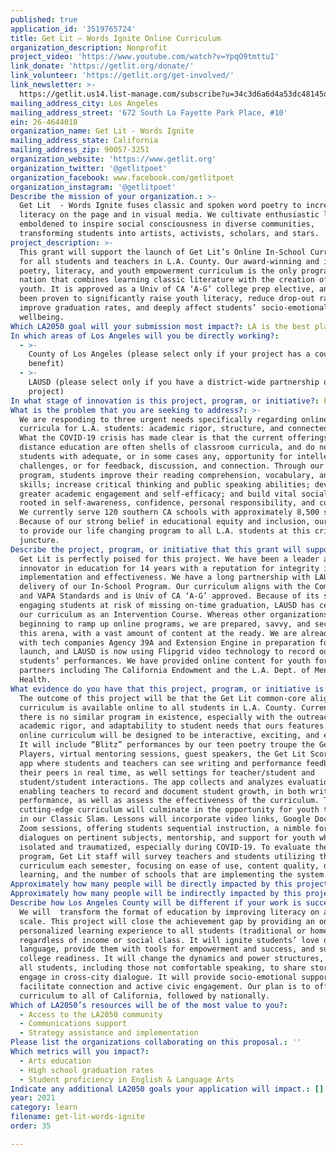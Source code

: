 ```yaml
---
published: true
application_id: '3519765724'
title: Get Lit – Words Ignite Online Curriculum
organization_description: Nonprofit
project_video: 'https://www.youtube.com/watch?v=YpqO9tmttuI'
link_donate: 'https://getlit.org/donate/'
link_volunteer: 'https://getlit.org/get-involved/'
link_newsletter: >-
  https://getlit.us14.list-manage.com/subscribe?u=34c3d6a6d4a53dc48145d88b5&id=a92bfa8739
mailing_address_city: Los Angeles
mailing_address_street: '672 South La Fayette Park Place, #10'
ein: 26-4644018
organization_name: Get Lit - Words Ignite
mailing_address_state: California
mailing_address_zip: 90057-3251
organization_website: 'https://www.getlit.org'
organization_twitter: '@getlitpoet'
organization_facebook: www.facebook.com/getlitpoet
organization_instagram: '@getlitpoet'
Describe the mission of your organization.: >-
  Get Lit  - Words Ignite fuses classic and spoken word poetry to increase teen
  literacy on the page and in visual media. We cultivate enthusiastic learners
  emboldened to inspire social consciousness in diverse communities,
  transforming students into artists, activists, scholars, and stars.
project_description: >-
  This grant will support the launch of Get Lit’s Online In-School Curriculum
  for all students and teachers in L.A. County. Our award-winning and impactful
  poetry, literacy, and youth empowerment curriculum is the only program in the
  nation that combines learning classic literature with the creation of poems by
  youth. It is approved as a Univ of CA ‘A-G’ college prep elective, and has
  been proven to significantly raise youth literacy, reduce drop-out rates and
  improve graduation rates, and deeply affect students’ socio-emotional
  wellbeing.
Which LA2050 goal will your submission most impact?: LA is the best place to LEARN
In which areas of Los Angeles will you be directly working?:
  - >-
    County of Los Angeles (please select only if your project has a countywide
    benefit)
  - >-
    LAUSD (please select only if you have a district-wide partnership or
    project)
In what stage of innovation is this project, program, or initiative?: Pilot project or new program (testing or implementing a new idea)
What is the problem that you are seeking to address?: >-
  We are responding to three urgent needs specifically regarding online
  curricula for L.A. students: academic rigor, structure, and connectedness.
  What the COVID-19 crisis has made clear is that the current offerings in
  distance education are often shells of classroom curricula, and do not provide
  students with adequate, or in some cases any, opportunity for intellectual
  challenges, or for feedback, discussion, and connection. Through our robust
  program, students improve their reading comprehension, vocabulary, and writing
  skills; increase critical thinking and public speaking abilities; develop
  greater academic engagement and self-efficacy; and build vital social skills
  rooted in self-awareness, confidence, personal responsibility, and compassion.
  We currently serve 120 southern CA schools with approximately 8,500 students.
  Because of our strong belief in educational equity and inclusion, our goal is
  to provide our life changing program to all L.A. students at this critical
  juncture.
Describe the project, program, or initiative that this grant will support to address the problem identified.: >-
  Get Lit is perfectly poised for this project. We have been a leader and
  innovator in education for 14 years with a reputation for integrity in program
  implementation and effectiveness. We have a long partnership with LAUSD for
  delivery of our In-School Program. Our curriculum aligns with the Common Core
  and VAPA Standards and is Univ of CA ‘A-G’ approved. Because of its success in
  engaging students at risk of missing on-time graduation, LAUSD has certified
  our curriculum as an Intervention Course. Whereas other organizations are only
  beginning to ramp up online programs, we are prepared, savvy, and secure in
  this arena, with a vast amount of content at the ready. We are already working
  with tech companies Agency 39A and Extension Engine in preparation for the
  launch, and LAUSD is now using Flipgrid video technology to record our
  students’ performances. We have provided online content for youth for other
  partners including The California Endowment and the L.A. Dept. of Mental
  Health.
What evidence do you have that this project, program, or initiative is or will be successful, and how will you define and measure success?: >-
  The outcome of this project will be that the Get Lit common-core aligned
  curriculum is available online to all students in L.A. County. Currently,
  there is no similar program in existence, especially with the outreach,
  academic rigor, and adaptability to student needs that ours features. The
  online curriculum will be designed to be interactive, exciting, and engaging.
  It will include “Blitz” performances by our teen poetry troupe the Get Lit
  Players, virtual mentoring sessions, guest speakers, the Get Lit Scoremetrics
  app where students and teachers can see writing and performance feedback from
  their peers in real time, as well settings for teacher/student and
  student/student interactions. The app collects and analyzes evaluations,
  enabling teachers to record and document student growth, in both writing and
  performance, as well as assess the effectiveness of the curriculum. This
  cutting-edge curriculum will culminate in the opportunity for youth to compete
  in our Classic Slam. Lessons will incorporate video links, Google Docs, and
  Zoom sessions, offering students sequential instruction, a nimble forum for
  dialogues on pertinent subjects, mentorship, and support for youth who feel
  isolated and traumatized, especially during COVID-19. To evaluate the online
  program, Get Lit staff will survey teachers and students utilizing the
  curriculum each semester, focusing on ease of use, content quality, depth of
  learning, and the number of schools that are implementing the system.
Approximately how many people will be directly impacted by this project, program, or initiative?: '800000'
Approximately how many people will be indirectly impacted by this project, program, or initiative?: '1500000'
Describe how Los Angeles County will be different if your work is successful.: >-
  We will  transform the format of education by improving literacy on a broad
  scale. This project will close the achievement gap by providing an online
  personalized learning experience to all students (traditional or homeschool),
  regardless of income or social class. It will ignite students’ love of
  language, provide them with tools for empowerment and success, and support
  college readiness. It will change the dynamics and power structures, allowing
  all students, including those not comfortable speaking, to share stories and
  engage in cross-city dialogue. It will provide socio-emotional support,
  facilitate connection and active civic engagement. Our plan is to offer this
  curriculum to all of California, followed by nationally.  
Which of LA2050’s resources will be of the most value to you?:
  - Access to the LA2050 community
  - Communications support
  - Strategy assistance and implementation
Please list the organizations collaborating on this proposal.: ''
Which metrics will you impact?:
  - Arts education
  - High school graduation rates
  - Student proficiency in English & Language Arts
Indicate any additional LA2050 goals your application will impact.: []
year: 2021
category: learn
filename: get-lit-words-ignite
order: 35

---
```

